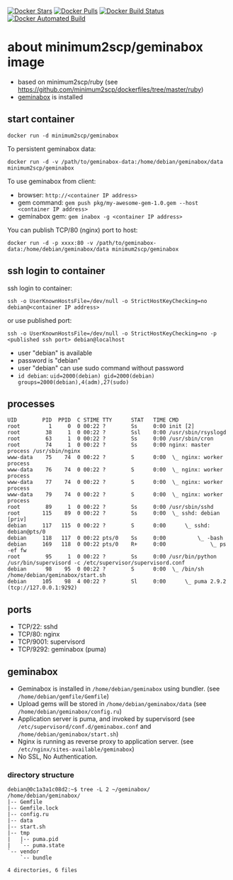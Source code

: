 [![Docker Stars](https://img.shields.io/docker/stars/minimum2scp/geminabox.svg)]()
[![Docker Pulls](https://img.shields.io/docker/pulls/minimum2scp/geminabox.svg)]()
[![Docker Build Status](https://img.shields.io/docker/build/minimum2scp/geminabox.svg)]()
[![Docker Automated Build](https://img.shields.io/docker/automated/minimum2scp/geminabox.svg)]()

# about minimum2scp/geminabox image

 * based on minimum2scp/ruby (see https://github.com/minimum2scp/dockerfiles/tree/master/ruby)
 * [geminabox](https://github.com/geminabox/geminabox) is installed

## start container

```
docker run -d minimum2scp/geminabox
```

To persistent geminabox data:

```
docker run -d -v /path/to/geminabox-data:/home/debian/geminabox/data minimum2scp/geminabox
```

To use geminabox from client:

 * browser: `http://<container IP address>`
 * gem command: `gem push pkg/my-awesome-gem-1.0.gem --host <container IP address>`
 * geminabox gem: `gem inabox -g <container IP address>`

You can publish TCP/80 (nginx) port to host:

```
docker run -d -p xxxx:80 -v /path/to/geminabox-data:/home/debian/geminabox/data minimum2scp/geminabox
```

## ssh login to container

ssh login to container:

```
ssh -o UserKnownHostsFile=/dev/null -o StrictHostKeyChecking=no debian@<container IP address>
```

or use published port:

```
ssh -o UserKnownHostsFile=/dev/null -o StrictHostKeyChecking=no -p <published ssh port> debian@localhost
```

 * user "debian" is available
 * password is "debian"
 * user "debian" can use sudo command without password
 * `id debian`: `uid=2000(debian) gid=2000(debian) groups=2000(debian),4(adm),27(sudo)`

## processes

```
UID        PID  PPID  C STIME TTY      STAT   TIME CMD
root         1     0  0 00:22 ?        Ss     0:00 init [2]
root        38     1  0 00:22 ?        Ssl    0:00 /usr/sbin/rsyslogd
root        63     1  0 00:22 ?        Ss     0:00 /usr/sbin/cron
root        74     1  0 00:22 ?        Ss     0:00 nginx: master process /usr/sbin/nginx
www-data    75    74  0 00:22 ?        S      0:00  \_ nginx: worker process
www-data    76    74  0 00:22 ?        S      0:00  \_ nginx: worker process
www-data    77    74  0 00:22 ?        S      0:00  \_ nginx: worker process
www-data    79    74  0 00:22 ?        S      0:00  \_ nginx: worker process
root        89     1  0 00:22 ?        Ss     0:00 /usr/sbin/sshd
root       115    89  0 00:22 ?        Ss     0:00  \_ sshd: debian [priv]
debian     117   115  0 00:22 ?        S      0:00      \_ sshd: debian@pts/0
debian     118   117  0 00:22 pts/0    Ss     0:00          \_ -bash
debian     169   118  0 00:22 pts/0    R+     0:00              \_ ps -ef fw
root        95     1  0 00:22 ?        Ss     0:00 /usr/bin/python /usr/bin/supervisord -c /etc/supervisor/supervisord.conf
debian      98    95  0 00:22 ?        S      0:00  \_ /bin/sh /home/debian/geminabox/start.sh
debian     105    98  4 00:22 ?        Sl     0:00      \_ puma 2.9.2 (tcp://127.0.0.1:9292)
```

## ports

 * TCP/22: sshd
 * TCP/80: nginx
 * TCP/9001: supervisord
 * TCP/9292: geminabox (puma)

## geminabox

 * Geminabox is installed in `/home/debian/geminabox` using bundler.
   (see `/home/debian/gemfile/Gemfile`)
 * Upload gems will be stored in `/home/debian/geminabox/data`
   (see `/home/debian/geminabox/config.ru`)
 * Application server is puma, and invoked by supervisord
   (see `/etc/supervisord/conf.d/geminabox.conf` and `/home/debian/geminabox/start.sh`)
 * Nginx is running as reverse proxy to application server.
   (see `/etc/nginx/sites-available/geminabox`)
 * No SSL, No Authentication.

### directory structure

```
debian@0c1a3a1c08d2:~$ tree -L 2 ~/geminabox/
/home/debian/geminabox/
|-- Gemfile
|-- Gemfile.lock
|-- config.ru
|-- data
|-- start.sh
|-- tmp
|   |-- puma.pid
|   `-- puma.state
`-- vendor
    `-- bundle

4 directories, 6 files
```
